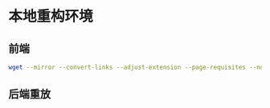 # 本地重构环境

## 前端
```bash
wget --mirror --convert-links --adjust-extension --page-requisites --no-parent https://example.com/
```

## 后端重放

